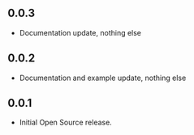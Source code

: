 ## 0.0.3

* Documentation update, nothing else

## 0.0.2

* Documentation and example update, nothing else

## 0.0.1

* Initial Open Source release.
